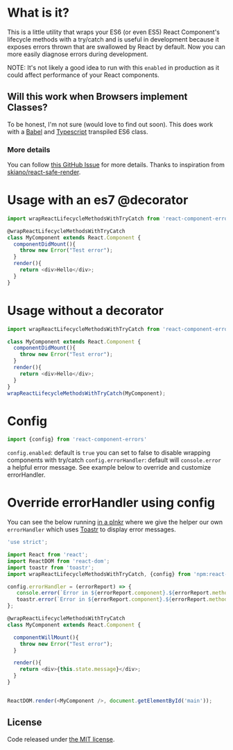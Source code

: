 
# What is it?

This is a little utility that wraps your ES6 (or even ES5) React Component's lifecycle methods
with a try/catch and is useful in development because it exposes errors thrown that are swallowed by React by default.
Now you can more easily diagnose errors during development.

NOTE: It's not likely a good idea to run with this `enabled` in production as it could affect performance of your React components.

## Will this work when Browsers implement Classes?

To be honest, I'm not sure (would love to find out soon). This does work with a [Babel](https://babeljs.io/) and [Typescript](http://typescriptlang.org) transpiled ES6 class.

### More details

You can follow [this GitHub Issue](https://github.com/facebook/react/issues/2461) for more details.
Thanks to inspiration from [skiano/react-safe-render](https://github.com/skiano/react-safe-render/blob/feature/safe-methods/index.js).

# Usage with an es7 @decorator
```js
import wrapReactLifecycleMethodsWithTryCatch from 'react-component-errors'

@wrapReactLifecycleMethodsWithTryCatch
class MyComponent extends React.Component {
  componentDidMount(){
    throw new Error("Test error");
  }
  render(){
    return <div>Hello</div>;
  }
}
```


# Usage without a decorator
```js
import wrapReactLifecycleMethodsWithTryCatch from 'react-component-errors'

class MyComponent extends React.Component {
  componentDidMount(){
    throw new Error("Test error");
  }
  render(){
    return <div>Hello</div>;
  }
}
wrapReactLifecycleMethodsWithTryCatch(MyComponent);
```

# Config

```js
import {config} from 'react-component-errors'
```

`config.enabled`: default is `true` you can set to false to disable wrapping components with try/catch
`config.errorHandler`: default will `console.error` a helpful error message. See example below to override and customize errorHandler.

# Override errorHandler using config

You can see the below running [in a plnkr](http://plnkr.co/edit/VlYsps?p=preview) where we give the helper our own `errorHandler` which uses [Toastr](http://codeseven.github.io/toastr/) to display error messages.

```js
'use strict';

import React from 'react';
import ReactDOM from 'react-dom';
import toastr from 'toastr';
import wrapReactLifecycleMethodsWithTryCatch, {config} from 'npm:react-component-errors';

config.errorHandler = (errorReport) => {
   console.error(`Error in ${errorReport.component}.${errorReport.method}(${(errorReport.arguments ? '...' : '')}): ${errorReport.error}`, errorReport);
   toastr.error(`Error in ${errorReport.component}.${errorReport.method}(${(errorReport.arguments ? '...' : '')}): ${errorReport.error}`);
};

@wrapReactLifecycleMethodsWithTryCatch
class MyComponent extends React.Component {

  componentWillMount(){
    throw new Error("Test error");
  }

  render(){
    return <div>{this.state.message}</div>;
  }
}


ReactDOM.render(<MyComponent />, document.getElementById('main'));
```

## License

Code released under [the MIT license](https://opensource.org/licenses/MIT).
